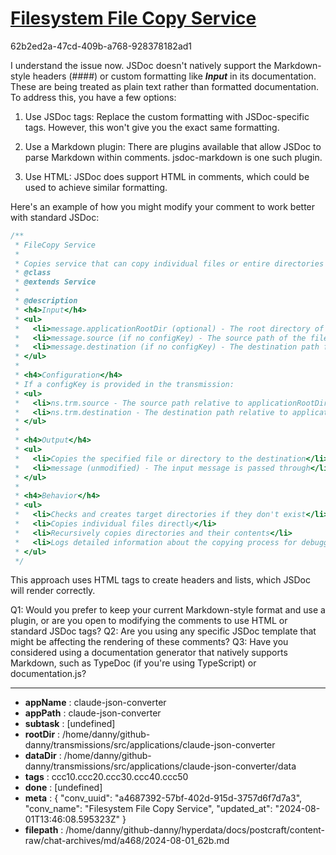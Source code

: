 # [Filesystem File Copy Service](https://claude.ai/chat/a4687392-57bf-402d-915d-3757d6f7d7a3)

62b2ed2a-47cd-409b-a768-928378182ad1

 I understand the issue now. JSDoc doesn't natively support the Markdown-style headers (####) or custom formatting like __*Input*__ in its documentation. These are being treated as plain text rather than formatted documentation. To address this, you have a few options:

1. Use JSDoc tags:
   Replace the custom formatting with JSDoc-specific tags. However, this won't give you the exact same formatting.

2. Use a Markdown plugin:
   There are plugins available that allow JSDoc to parse Markdown within comments. jsdoc-markdown is one such plugin.

3. Use HTML:
   JSDoc does support HTML in comments, which could be used to achieve similar formatting.

Here's an example of how you might modify your comment to work better with standard JSDoc:

```javascript
/**
 * FileCopy Service
 * 
 * Copies service that can copy individual files or entire directories on the local filesystem.
 * @class
 * @extends Service
 * 
 * @description
 * <h4>Input</h4>
 * <ul>
 *   <li>message.applicationRootDir (optional) - The root directory of the application</li>
 *   <li>message.source (if no configKey) - The source path of the file or directory to copy</li>
 *   <li>message.destination (if no configKey) - The destination path for the copied file or directory</li>
 * </ul>
 * 
 * <h4>Configuration</h4>
 * If a configKey is provided in the transmission:
 * <ul>
 *   <li>ns.trm.source - The source path relative to applicationRootDir</li>
 *   <li>ns.trm.destination - The destination path relative to applicationRootDir</li>
 * </ul>
 * 
 * <h4>Output</h4>
 * <ul>
 *   <li>Copies the specified file or directory to the destination</li>
 *   <li>message (unmodified) - The input message is passed through</li>
 * </ul>
 * 
 * <h4>Behavior</h4>
 * <ul>
 *   <li>Checks and creates target directories if they don't exist</li>
 *   <li>Copies individual files directly</li>
 *   <li>Recursively copies directories and their contents</li>
 *   <li>Logs detailed information about the copying process for debugging</li>
 * </ul>
 */
```

This approach uses HTML tags to create headers and lists, which JSDoc will render correctly.

Q1: Would you prefer to keep your current Markdown-style format and use a plugin, or are you open to modifying the comments to use HTML or standard JSDoc tags?
Q2: Are you using any specific JSDoc template that might be affecting the rendering of these comments?
Q3: Have you considered using a documentation generator that natively supports Markdown, such as TypeDoc (if you're using TypeScript) or documentation.js?

---

* **appName** : claude-json-converter
* **appPath** : claude-json-converter
* **subtask** : [undefined]
* **rootDir** : /home/danny/github-danny/transmissions/src/applications/claude-json-converter
* **dataDir** : /home/danny/github-danny/transmissions/src/applications/claude-json-converter/data
* **tags** : ccc10.ccc20.ccc30.ccc40.ccc50
* **done** : [undefined]
* **meta** : {
  "conv_uuid": "a4687392-57bf-402d-915d-3757d6f7d7a3",
  "conv_name": "Filesystem File Copy Service",
  "updated_at": "2024-08-01T13:46:08.595323Z"
}
* **filepath** : /home/danny/github-danny/hyperdata/docs/postcraft/content-raw/chat-archives/md/a468/2024-08-01_62b.md